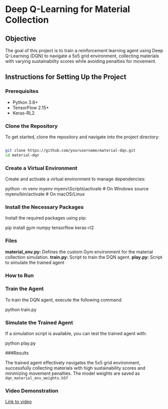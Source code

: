 # Deep Q-Learning for Material Collection

## Objective

The goal of this project is to train a reinforcement learning agent using Deep Q-Learning (DQN) to navigate a 5x5 grid environment, collecting materials with varying sustainability scores while avoiding penalties for movement.

## Instructions for Setting Up the Project

### Prerequisites

- Python 3.8+
- TensorFlow 2.15+
- Keras-RL2

### Clone the Repository

To get started, clone the repository and navigate into the project directory:
```bash

git clone https://github.com/yourusername/material-dqn.git
cd material-dqn
```

### Create a Virtual Environment

Create and activate a virtual environment to manage dependencies:


python -m venv myenv
myenv\Scripts\activate  # On Windows
source myenv/bin/activate  # On macOS/Linux


### Install the Necessary Packages

Install the required packages using pip:



pip install gym numpy tensorflow keras-rl2


### Files

**material_env.py:** Defines the custom Gym environment for the material collection simulation.
**train.py:** Script to train the DQN agent.
**play.py:** Script to simulate the trained agent


### How to Run

### Train the Agent

To train the DQN agent, execute the following command:


python train.py

### Simulate the Trained Agent

If a simulation script is available, you can test the trained agent with:



python play.py

###Results

The trained agent effectively navigates the 5x5 grid environment, successfully collecting materials with high sustainability scores and minimizing movement penalties. The model weights are saved as `dqn_material_env_weights.h5f`

### Video Demonstration

[Link to video](https://drive.google.com/file/d/1z-VfvpmQizMP1-UK2rWVK185Z8hG52Oi/view?usp=sharing)













